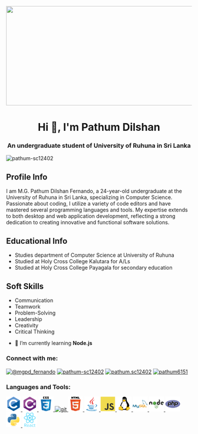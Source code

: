 <img src="https://images.pexels.com/photos/6804581/pexels-photo-6804581.jpeg?auto=compress&cs=tinysrgb&w=1260&h=750&dpr=2" height="270px" width="800px">
<h1 align="center">Hi 👋, I'm Pathum Dilshan</h1>
<h3 align="center">An undergraduate student of University of Ruhuna in Sri Lanka</h3>

<p align="left"> <img src="https://komarev.com/ghpvc/?username=pathum-sc12402&label=Profile%20views&color=0e75b6&style=flat" alt="pathum-sc12402" /> </p>
<h2>Profile Info</h2>
<p>I am M.G. Pathum Dilshan Fernando, a 24-year-old undergraduate at the University of Ruhuna in Sri Lanka, specializing in Computer Science. Passionate about coding, I utilize a variety of code editors and have mastered several programming languages and tools. My expertise extends to both desktop and web application development, reflecting a strong dedication to creating innovative and functional software solutions.</p>

<h2>Educational Info</h2>
<ul>
  <li>Studies department of Computer Science at University of Ruhuna</li>
  <li>Studied at Holy Cross College Kalutara for A/Ls</li>
  <li>Studied at Holy Cross College Payagala for secondary education</li>
</ul>

<h2>Soft Skills</h2>
<ul>
  <li>Communication</li>
  <li>Teamwork</li>
  <li>Problem-Solving</li>
  <li>Leadership</li>
  <li>Creativity</li>
  <li>Critical Thinking</li>
</ul>

- 🌱 I’m currently learning **Node.js**

<h3 align="left">Connect with me:</h3>
<p align="left">
<a href="https://twitter.com/@MGPD_fernando" target="blank"><img align="center" src="https://raw.githubusercontent.com/rahuldkjain/github-profile-readme-generator/master/src/images/icons/Social/twitter.svg" alt="@mgpd_fernando" height="30" width="40" /></a>
<a href="https://linkedin.com/in/pathum-sc12402" target="blank"><img align="center" src="https://raw.githubusercontent.com/rahuldkjain/github-profile-readme-generator/master/src/images/icons/Social/linked-in-alt.svg" alt="pathum-sc12402" height="30" width="40" /></a>
<a href="https://fb.com/pathum.sc12402" target="blank"><img align="center" src="https://raw.githubusercontent.com/rahuldkjain/github-profile-readme-generator/master/src/images/icons/Social/facebook.svg" alt="pathum.sc12402" height="30" width="40" /></a>
<a href="https://instagram.com/pathum6151" target="blank"><img align="center" src="https://raw.githubusercontent.com/rahuldkjain/github-profile-readme-generator/master/src/images/icons/Social/instagram.svg" alt="pathum6151" height="30" width="40" /></a>
</p>

<h3 align="left">Languages and Tools:</h3>
<p align="left"> <a href="https://www.cprogramming.com/" target="_blank" rel="noreferrer"> <img src="https://raw.githubusercontent.com/devicons/devicon/master/icons/c/c-original.svg" alt="c" width="40" height="40"/> </a> <a href="https://www.w3schools.com/cs/" target="_blank" rel="noreferrer"> <img src="https://raw.githubusercontent.com/devicons/devicon/master/icons/csharp/csharp-original.svg" alt="csharp" width="40" height="40"/> </a> <a href="https://www.w3schools.com/css/" target="_blank" rel="noreferrer"> <img src="https://raw.githubusercontent.com/devicons/devicon/master/icons/css3/css3-original-wordmark.svg" alt="css3" width="40" height="40"/> </a> <a href="https://git-scm.com/" target="_blank" rel="noreferrer"> <img src="https://www.vectorlogo.zone/logos/git-scm/git-scm-icon.svg" alt="git" width="40" height="40"/> </a> <a href="https://www.w3.org/html/" target="_blank" rel="noreferrer"> <img src="https://raw.githubusercontent.com/devicons/devicon/master/icons/html5/html5-original-wordmark.svg" alt="html5" width="40" height="40"/> </a> <a href="https://www.java.com" target="_blank" rel="noreferrer"> <img src="https://raw.githubusercontent.com/devicons/devicon/master/icons/java/java-original.svg" alt="java" width="40" height="40"/> </a> <a href="https://developer.mozilla.org/en-US/docs/Web/JavaScript" target="_blank" rel="noreferrer"> <img src="https://raw.githubusercontent.com/devicons/devicon/master/icons/javascript/javascript-original.svg" alt="javascript" width="40" height="40"/> </a> <a href="https://www.linux.org/" target="_blank" rel="noreferrer"> <img src="https://raw.githubusercontent.com/devicons/devicon/master/icons/linux/linux-original.svg" alt="linux" width="40" height="40"/> </a> <a href="https://www.mysql.com/" target="_blank" rel="noreferrer"> <img src="https://raw.githubusercontent.com/devicons/devicon/master/icons/mysql/mysql-original-wordmark.svg" alt="mysql" width="40" height="40"/> </a> <a href="https://nodejs.org" target="_blank" rel="noreferrer"> <img src="https://raw.githubusercontent.com/devicons/devicon/master/icons/nodejs/nodejs-original-wordmark.svg" alt="nodejs" width="40" height="40"/> </a> <a href="https://www.php.net" target="_blank" rel="noreferrer"> <img src="https://raw.githubusercontent.com/devicons/devicon/master/icons/php/php-original.svg" alt="php" width="40" height="40"/> </a> <a href="https://www.python.org" target="_blank" rel="noreferrer"> <img src="https://raw.githubusercontent.com/devicons/devicon/master/icons/python/python-original.svg" alt="python" width="40" height="40"/> </a> <a href="https://reactjs.org/" target="_blank" rel="noreferrer"> <img src="https://raw.githubusercontent.com/devicons/devicon/master/icons/react/react-original-wordmark.svg" alt="react" width="40" height="40"/> </a> </p>
